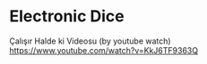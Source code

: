 # Electronic Dice
 
   Çalışır Halde ki Videosu (by youtube watch)
   https://www.youtube.com/watch?v=KkJ6TF9363Q
   
    
